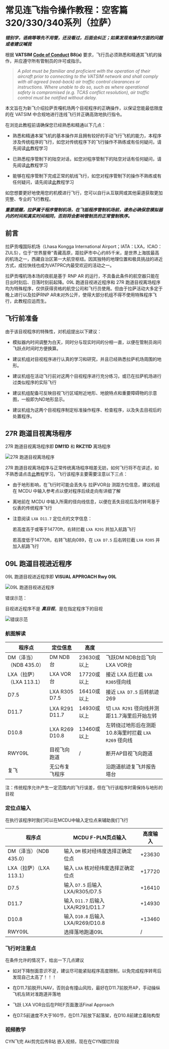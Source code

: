 # 常见连飞指令操作教程：空客篇320/330/340系列（拉萨）

***错别字，语病等等先不用管，还没看过，后面会纠正；如果发现有操作方面的问题或者建议喊我***

根据 **VATSIM [Code of Conduct](https://vatsim.net/docs/policy/code-of-conduct) B8(a)** 要求，飞行员必须熟悉和精通其飞机的操作，并应遵守所有管制员的许可或指示。

  > *A pilot must be familiar and proficient with the operation of their aircraft prior to connecting to the VATSIM network and shall comply with all agreed (read-back) air traffic control clearances or instructions. Where unable to do so, such as where operational safety is compromised (e.g. TCAS conflict resolution), air traffic control must be notified without delay.*

本文旨在为新飞介绍拉萨贡嘎机场两个目视程序的正确操作，以保证您能最低限度的在 VATSIM 中合规地进行连线飞行并正确高效地执行指令。

在浏览此教程前请确保您已经熟悉和精通以下几点：

- 熟悉和精通本架飞机的基本操作并且拥有较好的手动飞行飞机的能力，本程序涉及传统程序的飞行，如您对传统程序下的飞行操作不熟练或有任何疑问，请先阅读[此](https://community.vatprc.net/t/topic/7045)教程学习

- 已熟悉程序管制下的陆空对话，如您对程序管制下的陆空对话有任何疑问，请先阅读[此](https://community.vatprc.net/t/topic/6799)教程学习

- 能够在程序管制下完成正常的航线飞行，如您对程序管制下的操作不熟练或有任何疑问，请先阅读[此](https://github.com/websterzh/vatprc-wiki/blob/Simple-tutorial-Airbus/%E9%A3%9E%E6%9C%BA%E7%AE%80%E6%98%93%E6%93%8D%E7%BA%B5%E6%95%99%E7%A8%8B%EF%BC%9A%E7%A9%BA%E5%AE%A2%E7%AF%87.md)教程学习

如您想要更好地使用您的机模进行飞行，您可以自行从互联网或其他渠道获取更加完整、专业的飞行教程。

***重要提醒，拉萨属于程序管制机场，在飞抵程序管制机场前，请务必确保您模拟器内的时间和真实时间相同，否则将会影响管制员的正常管制秩序。***

## 前言

拉萨贡嘎国际机场（Lhasa Kongga International Airport；IATA：LXA，ICAO：ZULS），位于“世界屋脊”青藏高原，距拉萨市中心约85千米，是世界上海拔最高的机场之一，西藏自治区第一大航空枢纽。因其独特的地理位置和极具挑战的进近方式，成拉快线也成为VATPRC内最受欢迎的活动之一。

拉萨贡嘎机场本场的夜航是基于 RNP AR 的运行，不具备此条件的航空器只能在日出时刻后、日落时刻前起降。09L 跑道目视进近程序和 27R 跑道目视离场程序均为特殊程序，仅供获得资格的航空公司和飞行员使用。但由于拉萨活动大多定于晚上进行以及拉萨RNP AR未对外公开，使得大部分机组不得不使用特殊程序飞行，此教程应运而生。

## 飞行前准备

由于该目视程序的特殊性，对机组提出以下建议：

- 模拟器内时间调整为白天，同时分与现实时间的分相一直，以便在管制员询问飞跃点时间时方便换算。

- 建议机组对目视程序进行认真的学习和研究，并且已经熟悉拉萨机场周围的地形。

- 建议机组在活动飞行前对这两个目视程序进行充分练习，或已在拉萨机场进行过类似程序的实际飞行

- 建议机组配备可反映目视飞行区域附近地形、地貌特点和重要障碍物的示意图，一般即为ND地形显示。

- 建议机组为这两个目视程序制定标准操作程序、检查程序，以及失去目视后的处置程序。

## 27R 跑道目视离场程序

27R 跑道目视离场程序即 **DM11D** 和 **RKZ11D** 离场程序

![27R 跑道目视离场程序](https://user-images.githubusercontent.com/104274235/187260701-a8e86f94-7b06-46f5-a67f-b9fe5cf1ba6b.png)

27R 跑道目视离场程序与正常传统离场程序相差无妨，如何飞行将不在讲述，如不熟悉请点击[此](https://community.vatprc.net/t/topic/7045)教程学习，飞行该程序主要需要注意以下三点：

- 由于地形影响，在飞行时可能会丢失与 拉萨VOR台 测距方位信息，建议机组在 MCDU 中输入参考点以便对程序后续走向有详细了解

- 离地前在 MCDU 中输入所需的径向线信息，以便在丢失目视后及时转弯基于仪表的传统程序飞行

- 注意阅读 `LXA D11.7` 定位点的文字信息：

  若高度高于或等于14770ft，右转拦截 `LXA R291` 并加入航路飞行

  若高度低于14770ft，右转飞航向089，在 `LXA D7.5` 后右转拦截 `LXA R305` 并加入航路飞行

## 09L 跑道目视进近程序

09L 跑道目视进近程序即 **VISUAL APPROACH Rwy 09L** 

![09L 跑道目视进近程序](https://user-images.githubusercontent.com/104274235/187260759-bbbcfd11-f002-471e-be81-2953911e817c.png)

错误示范：

目视进近程序不是 ***真目视***，是在指定程序下的目视

![错误示范](https://user-images.githubusercontent.com/104274235/187261143-1282082f-cb5f-484e-9c31-628628c614a6.png)

### 航图解读

| 程序点                   | 定位信息       | 高度        |                                                      |
| ------------------------ | -------------- | ----------- | ---------------------------------------------------- |
| DM（泽当）（NDB 435.0）  | DM NDB台       | 23630或以上 | 飞跃DM NDB台后飞向LXA VOR台                          |
| LXA（拉萨）（LXA 113.1） | LXA VOR台      | 17720或以上 | 接近 LXA 后拦截 `LXA R305`径向线                     |
| D7.5                     | LXA R305 D7.5  | 16410或以上 | 接近 `LXA D7.5` 后转航迹269                          |
| D11.7                    | LXA R291 D11.7 | 14930或以上 | 切 `LXA R291` 径向线并测距11.7海里后开始左转         |
| D10.8                    | LXA R269 D10.8 | 13460或以上 | 左转绕过地形后在测距10.8海里时拦截 `LXA R269` 径向线 |
| RWY09L                   | 目视飞向跑道   | /           | 断开AP目视飞向跑道                                   |
| 复飞                     | 无公布复飞程序 |             | 沿跑道航迹复飞并报告塔台                             |

注：传统程序允许产生一定范围内的飞行误差，但在飞行该程序时需保持与地形的目视

### 定位点输入

在执行该程序时我们可以在MCDU中输入定位点来辅助我们飞行


| 程序点                   | MCDU F-PLN页点输入 | 高度输入 |
| ------------------------ | -------- | ---- |
| DM（泽当）（NDB 435.0）  | 输入 `DM` 核对经纬度选择正确定位点 | +23630 |
| LXA（拉萨）（LXA 113.1） | 输入 `LXA` 核对经纬度选择正确定位点 | +17720 |
| D7.5                     | 输入 `D7.5` 后输入 LXA/R305/D7.5 | +16410 |
| D11.7                    | 输入 `D11.7` 后输入 LXA/R291/D11.7 | +14930 |
| D10.8                    | 输入 `D10.8` 后输入 LXA/R269/D10.8 | +13460 |
| RWY09L                   | 选择落地跑道09L | / |

### 飞行时注意点

在条件允许的情况下，给出一下几点建议

- 如对下降刨面意识不足，建议尽可能紧贴程序高度限制，以免完成程序转弯后发现自己太高了！！！

- 在D11.7前脱开LNAV，否则会有撞山风险，最好在D11.7前脱开AP，手动操纵飞机左转对准跑道并落地

- 飞跃 LXA VOR台后在PREF页面激活Final Approach

- 在D7.5前速度不大于160节，在D11.7前放下起落架，在D10.8前建立着陆构型

### 视频教学

CYN飞完 Aki剪完后传B站 嵌入视频，现在在CYN摆烂阶段
